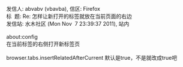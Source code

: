<p>发信人: abvabv (vbavba), 信区: Firefox<br />标 &nbsp;题: Re: 怎样让新打开的标签就放在当前页面的右边<br />发信站: 水木社区 (Mon Nov &nbsp;7 23:39:37 2011), 站内<br /><br />about:config<br />在当前标签的右侧打开新标签页<br /><br />browser.tabs.insertRelatedAfterCurrent 默认是true，不是就改成true吧</p>